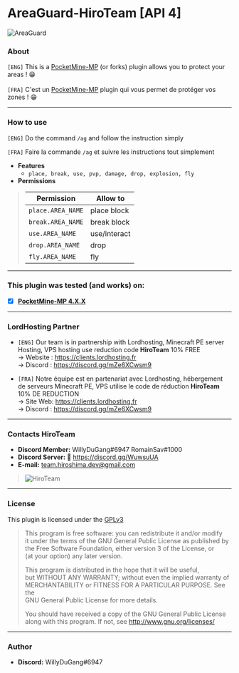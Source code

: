 # AreaGuard-HiroTeam [API 4]
![AreaGuard](https://user-images.githubusercontent.com/76572999/151222006-b93a3691-29c4-4942-8d53-58ef6e52dbbc.png)

### About

`[ENG]` This is a [PocketMine-MP](https://github.com/pmmp/PocketMine-MP) (or forks) plugin allows you to protect your areas ! :grin: <br/>
<br/>
`[FRA]` C'est un [PocketMine-MP](https://github.com/pmmp/PocketMine-MP) plugin qui vous permet de protéger vos zones ! :grin: <br/>

---
### How to use
`[ENG]` Do the command ```/ag``` and follow the instruction simply 

`[FRA]` Faire la commande ```/ag``` et suivre les instructions tout simplement</br>
- **Features** <br/>
  - ```place, break, use, pvp, damage, drop, explosion, fly```
- **Permissions** <br/>
> | Permission | Allow to |
> |--|--|
> | ```place.AREA_NAME``` | place block |
> | ```break.AREA_NAME``` | break block |
> | ```use.AREA_NAME``` | use/interact |
> | ```drop.AREA_NAME``` | drop |
> | ```fly.AREA_NAME``` | fly |

---
### **This plugin was tested (and works) on:**

- [x] **[PocketMine-MP 4.X.X](https://github.com/pmmp/PocketMine-MP)**
---
### **LordHosting Partner**

- `[ENG]` Our team is in partnership with Lordhosting, Minecraft PE server Hosting, VPS hosting use reduction code __**HiroTeam**__ 10% FREE </br>
-> Website : https://clients.lordhosting.fr </br>
-> Discord : https://discord.gg/mZe6XCwsm9 </br>

- `[FRA]` Notre équipe est en partenariat avec Lordhosting, hébergement de serveurs Minecraft PE, VPS utilise le code de réduction __**HiroTeam**__ 10% DE REDUCTION </br>
-> Site Web: https://clients.lordhosting.fr </br>
-> Discord : https://discord.gg/mZe6XCwsm9 </br>
---
### Contacts HiroTeam

- **Discord Member:** WillyDuGang#6947 RomainSav#1000
- **Discord Server:** :link:  https://discord.gg/WuwsuUA<br/>
- **E-mail:** team.hiroshima.dev@gmail.com<br/>

> ![HiroTeam](https://www.zupimages.net/up/20/25/mb59.png) </br>

---
### License
This plugin is licensed under the [GPLv3](http://www.gnu.org/licenses/gpl-3.0.html)

>This program is free software: you can redistribute it and/or modify<br/>
>it under the terms of the GNU General Public License as published by<br/>
>the Free Software Foundation, either version 3 of the License, or<br/>
>(at your option) any later version.<br/>
>
>This program is distributed in the hope that it will be useful,<br/>
>but WITHOUT ANY WARRANTY; without even the implied warranty of<br/>
>MERCHANTABILITY or FITNESS FOR A PARTICULAR PURPOSE.  See the<br/>
>GNU General Public License for more details.<br/>
>
>You should have received a copy of the GNU General Public License<br/>
>along with this program.  If not, see http://www.gnu.org/licenses/
---
### Author
- **Discord:** WillyDuGang#6947

